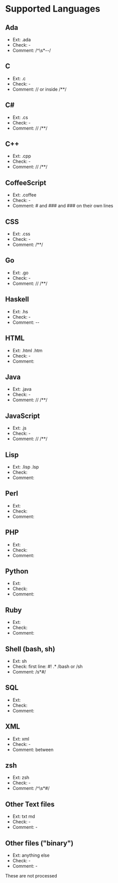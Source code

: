 # Supported Languages

## Ada

* Ext: .ada
* Check: -
* Comment: /^\s*--/

## C

* Ext: .c
* Check: -
* Comment: // or inside /**/

## C#

* Ext: .cs
* Check: -
* Comment: // /**/

## C++

* Ext: .cpp
* Check: -
* Comment: // /**/

## CoffeeScript

* Ext: .coffee
* Check: -
* Comment: # and ### and ### on their own lines

## CSS

* Ext: .css
* Check: -
* Comment: /**/

## Go

* Ext: .go
* Check: -
* Comment: // /**/

## Haskell

* Ext: .hs
* Check: -
* Comment: --

## HTML

* Ext: .html .htm
* Check: -
* Comment: <!-- -->

## Java

* Ext: .java
* Check: -
* Comment: // /**/

## JavaScript

* Ext: .js
* Check: -
* Comment: // /**/

## Lisp

* Ext: .lisp .lsp
* Check:
* Comment:

## Perl

* Ext:
* Check:
* Comment:

## PHP

* Ext:
* Check:
* Comment:

## Python

* Ext:
* Check:
* Comment:

## Ruby

* Ext:
* Check:
* Comment:

## Shell (bash, sh)

* Ext: sh
* Check: first line: #! .* /bash or /sh
* Comment: /s*#/

## SQL

* Ext:
* Check:
* Comment:

## XML

* Ext: xml
* Check: -
* Comment: between <!-- and -->

## zsh

* Ext: zsh
* Check: -
* Comment: /^\s*#/

## Other Text files

* Ext: txt md
* Check: -
* Comment: -

## Other files ("binary")

* Ext: anything else
* Check: -
* Comment: -

These are not processed
